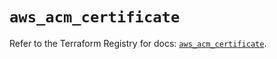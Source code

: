 # `aws_acm_certificate`

Refer to the Terraform Registry for docs: [`aws_acm_certificate`](https://registry.terraform.io/providers/hashicorp/aws/5.73.0/docs/resources/acm_certificate).
